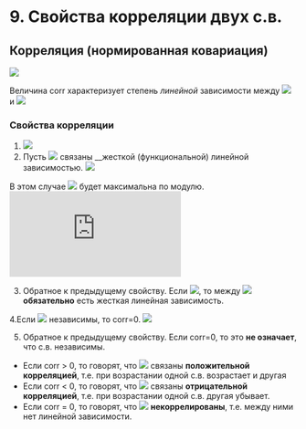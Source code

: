 # 9. Свойства корреляции двух с.в.

## Корреляция (нормированная ковариация)

![](https://latex.codecogs.com/svg.latex?corr(\xi_1,\xi_2)=\frac{COV(\xi_1,\xi_2)}{\sqrt{D(\xi_1)}\sqrt{D(\xi_2)}}=\frac{COV(\xi_1,\xi_2)}{\sigma\xi_1\sigma\xi_2})

Величина corr характеризует степень _линейной_ зависимости между ![](https://latex.codecogs.com/svg.latex?\xi_1) и ![](https://latex.codecogs.com/svg.latex?\xi_2)

### Свойства корреляции

1. ![](https://latex.codecogs.com/svg.latex?\left&space;|&space;corr&space;\right&space;|&space;\leqslant&space;1)
2. Пусть ![](https://latex.codecogs.com/svg.latex?\xi_1,\xi_2) связаны __жесткой (функциональной) линейной зависимостью.
  ![](https://latex.codecogs.com/svg.latex?\xi_2=a\xi_1&plus;b,&space;a,b&space;\in&space;R,&space;a\neq0)

  В этом случае ![](https://latex.codecogs.com/svg.latex?corr(\xi_1,\xi_2)) будет максимальна по модулю.
  ![](https://latex.codecogs.com/svg.latex?corr%28%5Cxi_1%2C%5Cxi_2%29%3D%5Cleft%5C%7B%5Cbegin%7Bmatrix%7D%201%2C%20a%3E0%5C%5C%20-1%2C%20a%3C0%20%5Cend%7Bmatrix%7D%5Cright.)

3. Обратное к предыдущему свойству.
  Если ![](https://latex.codecogs.com/svg.latex?\left&space;|&space;corr&space;\right&space;|&space;=&space;1), то между ![](https://latex.codecogs.com/svg.latex?\xi_1,\xi_2) __обязательно__ есть жесткая линейная зависимость.

4.Если ![](https://latex.codecogs.com/svg.latex?\xi_1,\xi_2) независимы, то corr=0.
  ![](https://latex.codecogs.com/svg.latex?corr(\xi_1,\xi_2)=\frac{COV(\xi_1\xi_2)}{\sigma\xi_1\sigma\xi_2}=\frac{M(\xi_1\xi_2)-M(\xi_1)M(\xi_2)}{\sigma\xi_1\sigma\xi_2}=0)

5. Обратное к предыдущему свойству.
  Если corr=0, то это __не означает__, что с.в. независимы.

  - Если corr > 0, то говорят, что ![](https://latex.codecogs.com/svg.latex?\xi_1,\xi_2) связаны __положительной корреляцией__, т.е. при возрастании одной с.в. возрастает и другая
  - Если corr < 0, то говорят, что ![](https://latex.codecogs.com/svg.latex?\xi_1,\xi_2) связаны __отрицательной корреляцией__, т.е. при возрастании одной с.в. другая убывает.
  - Если corr = 0, то говорят, что ![](https://latex.codecogs.com/svg.latex?\xi_1,\xi_2) __некоррелированы__, т.е. между ними нет линейной зависимости.